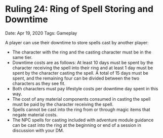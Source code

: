# Ruling 24: Ring of Spell Storing and Downtime

Date: Apr 19, 2020
Tags: Gameplay

A player can use their downtime to store spells cast by another player:
- The character with the ring and the casting character must be in the same tier.
- Downtime costs are as follows: At least 10 days must be spent by the character receiving the spell into their ring and at least 1 day must be spent by the character casting the spell. A total of 15 days must be spent, and the remaining four can be divided between the two characters as they see fit.
- Both characters must pay lifestyle costs per downtime day spent in this way.
- The cost of any material components consumed in casting the spell must be paid by the character receiving the spell.
- Spells cannot be cast into the ring from or through magic items that negate material costs.
- The NPC spells for casting included with adventure module guidance can be cast into the ring at the beginning or end of a session in discussion with your DM.